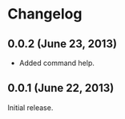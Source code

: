 # Changelog

## 0.0.2 (June 23, 2013)

* Added command help.

## 0.0.1 (June 22, 2013)

Initial release.
